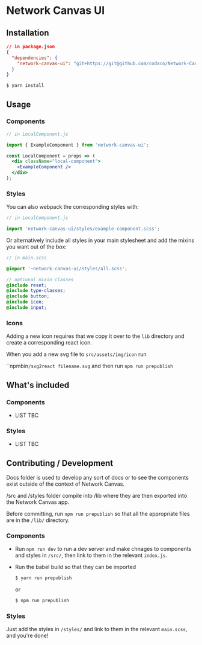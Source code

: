 # Network Canvas UI

## Installation

```json
// in package.json
{
  "dependencies": {
    "network-canvas-ui": "git+https://git@github.com/codaco/Network-Canvas-UI.git"
  }
}
```

```sh
$ yarn install
```

## Usage

### Components

```jsx
// in LocalComponent.js

import { ExampleComponent } from 'network-canvas-ui';

const LocalComponent = props => (
  <div className="local-component">
    <ExampleComponent />
  </div>
);
```

### Styles

You can also webpack the corresponding styles with:

```js
// in LocalComponent.js

import 'network-canvas-ui/styles/example-component.scss';
```

Or alternatively include all styles in your main stylesheet and add the mixins you want out of the box:

```scss
// in main.scss

@import '~network-canvas-ui/styles/all.scss';

// optional mixin classes
@include reset;
@include type-classes;
@include button;
@include icon;
@include input;
```

### Icons

Adding a new icon requires that we copy it over to the `lib` directory and create a corresponding react icon.

When you add a new svg file to `src/assets/img/icon` run

``npmbin`/svg2react filename.svg` and then run `npm run prepublish`

## What's included

### Components

- LIST TBC

### Styles

- LIST TBC

## Contributing / Development

Docs folder is used to develop any sort of docs or to see the components exist outside of the context of Network Canvas.

/src and /styles folder compile into /lib where they are then exported into the Network Canvas app.

Before committing, run `npm run prepublish` so that all the appropriate files are in the `/lib/` directory.

### Components

- Run `npm run dev` to run a dev server and make chnages to components and styles in `/src/`, then link to them in the relevant `index.js`.
- Run the babel build so that they can be imported

  ```sh
  $ yarn run prepublish
  ````
  or
  ```sh
  $ npm run prepublish
  ````

### Styles

Just add the styles in `/styles/` and link to them in the relevant `main.scss`, and you're done!
